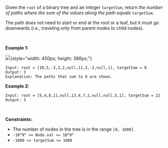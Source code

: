 Given the `root` of a binary tree and an integer `targetSum`, return
*the number of paths where the sum of the values along the path
equals* `targetSum`.

The path does not need to start or end at the root or a leaf, but it
must go downwards (i.e., traveling only from parent nodes to child
nodes).

 

**Example 1:**

![](https://assets.leetcode.com/uploads/2021/04/09/pathsum3-1-tree.jpg){style="width: 450px; height: 386px;"}

    Input: root = [10,5,-3,3,2,null,11,3,-2,null,1], targetSum = 8
    Output: 3
    Explanation: The paths that sum to 8 are shown.

**Example 2:**

    Input: root = [5,4,8,11,null,13,4,7,2,null,null,5,1], targetSum = 22
    Output: 3

 

**Constraints:**

-   The number of nodes in the tree is in the range `[0, 1000]`.
-   `-10`^`9`^` <= Node.val <= 10`^`9`^
-   `-1000 <= targetSum <= 1000`
